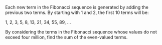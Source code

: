 <p>Each new term in the Fibonacci sequence is generated by adding the previous two terms. By starting with 1 and 2, the first 10 terms will be:</p>
<p class="center">1, 2, 3, 5, 8, 13, 21, 34, 55, 89, ...</p>
<p>By considering the terms in the Fibonacci sequence whose values do not exceed four million, find the sum of the even-valued terms.</p>

